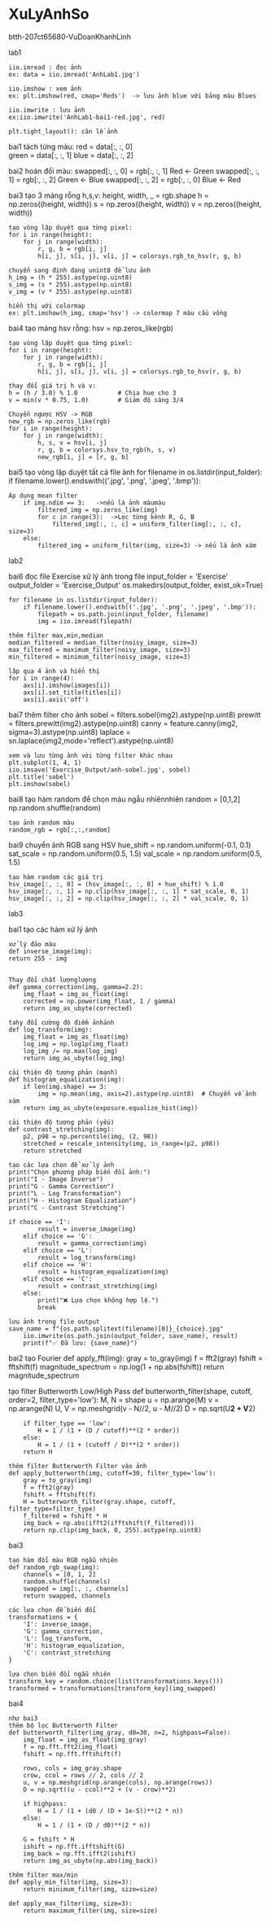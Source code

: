 # XuLyAnhSo
 btth-207ct65680-VuDoanKhanhLinh

 lab1

    
    iio.imread : đọc ảnh
    ex: data = iio.imread('AnhLab1.jpg')

    iio.imshow : xem ảnh
    ex: plt.imshow(red, cmap='Reds')  -> lưu ảnh blue với bảng màu Blues

    iio.imwrite : lưu ảnh
    ex:iio.imwrite('AnhLab1-bai1-red.jpg', red)

    plt.tight_layout(): căn lề ảnh

bai1
    tách từng màu:
    red = data[:, :, 0]     
    green = data[:, :, 1]
    blue = data[:, :, 2]

bai2
    hoán đổi màu:
    swapped[:, :, 0] = rgb[:, :, 1]   Red <- Green
    swapped[:, :, 1] = rgb[:, :, 2]   Green <- Blue
    swapped[:, :, 2] = rgb[:, :, 0]   Blue <- Red

bai3
    tạo 3 mảng rỗng h,s,v:
    height, width, _ = rgb.shape
    h = np.zeros((height, width))
    s = np.zeros((height, width))
    v = np.zeros((height, width))

    tạo vòng lặp duyệt qua từng pixel:
    for i in range(height):
        for j in range(width):
            r, g, b = rgb[i, j]
            h[i, j], s[i, j], v[i, j] = colorsys.rgb_to_hsv(r, g, b)

    chuyển sang định dạng unint8 để lưu ảnh
    h_img = (h * 255).astype(np.uint8)
    s_img = (s * 255).astype(np.uint8)
    v_img = (v * 255).astype(np.uint8)

    hiển thị với colormap 
    ex: plt.imshow(h_img, cmap='hsv') -> colormap 7 màu cầu vồng

bai4
    tạo mảng hsv rỗng:
    hsv = np.zeros_like(rgb)

    tạo vòng lặp duyệt qua từng pixel:
    for i in range(height):
        for j in range(width):
            r, g, b = rgb[i, j]
            h[i, j], s[i, j], v[i, j] = colorsys.rgb_to_hsv(r, g, b)

    thay đổi giá trị h và v:
    h = (h / 3.0) % 1.0           # Chia hue cho 3
    v = min(v * 0.75, 1.0)        # Giảm độ sáng 3/4

    Chuyển ngược HSV -> RGB
    new_rgb = np.zeros_like(rgb)
    for i in range(height):
        for j in range(width):
            h, s, v = hsv[i, j]
            r, g, b = colorsys.hsv_to_rgb(h, s, v)
            new_rgb[i, j] = [r, g, b]
    
bai5
    tạo vòng lặp duyệt tất cả file ảnh
    for filename in os.listdir(input_folder):
    if filename.lower().endswith(('.jpg', '.png', '.jpeg', '.bmp')):

    Áp dụng mean filter
        if img.ndim == 3:   ->nếu là ảnh màumàu
            filtered_img = np.zeros_like(img)
            for c in range(3):  ->Lọc từng kênh R, G, B
                filtered_img[:, :, c] = uniform_filter(img[:, :, c], size=3)
        else:  
            filtered_img = uniform_filter(img, size=3) -> nếu là ảnh xám


lab2


bai6
    đọc file Exercise xử lý ảnh trong file
    input_folder = 'Exercise'
    output_folder = 'Exercise_Output'
    os.makedirs(output_folder, exist_ok=True)

    for filename in os.listdir(input_folder):
        if filename.lower().endswith(('.jpg', '.png', '.jpeg', '.bmp')):
            filepath = os.path.join(input_folder, filename)
            img = iio.imread(filepath)

    thêm filter max,min,median
    median_filtered = median_filter(noisy_image, size=3)
    max_filtered = maximum_filter(noisy_image, size=3)
    min_filtered = minimum_filter(noisy_image, size=3)

    lặp qua 4 ảnh và hiển thị
    for i in range(4):
        axs[i].imshow(images[i])
        axs[i].set_title(titles[i])
        axs[i].axis('off')

bai7
    thêm filter cho ảnh
    sobel = filters.sobel(img2).astype(np.uint8)
    prewitt = filters.prewitt(img2).astype(np.uint8)
    canny = feature.canny(img2, sigma=3).astype(np.uint8)
    laplace = sn.laplace(img2,mode='reflect').astype(np.uint8)

    xem và lưu từng ảnh với từng filter khác nhau
    plt.subplot(1, 4, 1)
    iio.imsave('Exercise_Output/anh-sobel.jpg', sobel)
    plt.title('sobel')
    plt.imshow(sobel) 

bai8
    tạo hàm random để chọn màu ngẫu nhiênnhiên
    random = [0,1,2]
    np.random.shuffle(random)

    tạo ảnh random màu
    random_rgb = rgb[:,:,random]

bai9
    chuyển ảnh RGB sang HSV
    hue_shift = np.random.uniform(-0.1, 0.1)
    sat_scale = np.random.uniform(0.5, 1.5)
    val_scale = np.random.uniform(0.5, 1.5)

    tạo hàm random các giá trị
    hsv_image[:, :, 0] = (hsv_image[:, :, 0] + hue_shift) % 1.0
    hsv_image[:, :, 1] = np.clip(hsv_image[:, :, 1] * sat_scale, 0, 1)
    hsv_image[:, :, 2] = np.clip(hsv_image[:, :, 2] * val_scale, 0, 1)



lab3
    
bai1
    tạo các hàm xử lý ảnh

    xử lý đảo màu
    def inverse_image(img):
    return 255 - img


    Thay đổi chất lượnglượng
    def gamma_correction(img, gamma=2.2):
        img_float = img_as_float(img)
        corrected = np.power(img_float, 1 / gamma)
        return img_as_ubyte(corrected)

    tahy đổi cường độ điểm ảnhảnh
    def log_transform(img):
        img_float = img_as_float(img)
        log_img = np.log1p(img_float)
        log_img /= np.max(log_img)
        return img_as_ubyte(log_img)

    cải thiện độ tương phản (mạnh)
    def histogram_equalization(img):
        if len(img.shape) == 3:
            img = np.mean(img, axis=2).astype(np.uint8)  # Chuyển về ảnh xám
        return img_as_ubyte(exposure.equalize_hist(img))

    cải thiện độ tương phản (yếu)
    def contrast_stretching(img):
        p2, p98 = np.percentile(img, (2, 98))
        stretched = rescale_intensity(img, in_range=(p2, p98))
        return stretched

    tạo các lựa chọn để xử lý ảnh
    print("Chọn phương pháp biến đổi ảnh:")
    print("I - Image Inverse")
    print("G - Gamma Correction")
    print("L - Log Transformation")
    print("H - Histogram Equalization")
    print("C - Contrast Stretching")

    if choice == 'I':
            result = inverse_image(img)
        elif choice == 'G':
            result = gamma_correction(img)
        elif choice == 'L':
            result = log_transform(img)
        elif choice == 'H':
            result = histogram_equalization(img)
        elif choice == 'C':
            result = contrast_stretching(img)
        else:
            print("❌ Lựa chọn không hợp lệ.")
            break

    lưu ảnh trong file output
    save_name = f"{os.path.splitext(filename)[0]}_{choice}.jpg"
        iio.imwrite(os.path.join(output_folder, save_name), result)
        print(f"✅ Đã lưu: {save_name}")

bai2
    tạo Fourier
    def apply_fft(img):
        gray = to_gray(img)
        f = fft2(gray)
        fshift = fftshift(f)
        magnitude_spectrum = np.log(1 + np.abs(fshift))
        return magnitude_spectrum

   tạo filter Butterworth Low/High Pass
    def butterworth_filter(shape, cutoff, order=2, filter_type='low'):
        M, N = shape
        u = np.arange(M)
        v = np.arange(N)
        U, V = np.meshgrid(v - N//2, u - M//2)
        D = np.sqrt(U**2 + V**2)

        if filter_type == 'low':
            H = 1 / (1 + (D / cutoff)**(2 * order))
        else:
            H = 1 / (1 + (cutoff / D)**(2 * order))
        return H
    
    thêm filter Butterworth Filter vào ảnh
    def apply_butterworth(img, cutoff=30, filter_type='low'):
        gray = to_gray(img)
        f = fft2(gray)
        fshift = fftshift(f)
        H = butterworth_filter(gray.shape, cutoff, filter_type=filter_type)
        f_filtered = fshift * H
        img_back = np.abs(ifft2(ifftshift(f_filtered)))
        return np.clip(img_back, 0, 255).astype(np.uint8)

bai3

    tạo hàm đổi màu RGB ngẫu nhiên
    def random_rgb_swap(img):
        channels = [0, 1, 2]
        random.shuffle(channels)
        swapped = img[:, :, channels]
        return swapped, channels

    các lựa chọn để biến đổi
    transformations = {
        'I': inverse_image,
        'G': gamma_correction,
        'L': log_transform,
        'H': histogram_equalization,
        'C': contrast_stretching
    }

    lựa chọn biến đổi ngẫu nhiên
    transform_key = random.choice(list(transformations.keys()))
    transformed = transformations[transform_key](img_swapped)

bai4

    như bai3
    thêm bộ lọc Butterworth Filter
    def butterworth_filter(img_gray, d0=30, n=2, highpass=False):
        img_float = img_as_float(img_gray)
        f = np.fft.fft2(img_float)
        fshift = np.fft.fftshift(f)

        rows, cols = img_gray.shape
        crow, ccol = rows // 2, cols // 2
        u, v = np.meshgrid(np.arange(cols), np.arange(rows))
        D = np.sqrt((u - ccol)**2 + (v - crow)**2)

        if highpass:
            H = 1 / (1 + (d0 / (D + 1e-5))**(2 * n))
        else:
            H = 1 / (1 + (D / d0)**(2 * n))

        G = fshift * H
        ishift = np.fft.ifftshift(G)
        img_back = np.fft.ifft2(ishift)
        return img_as_ubyte(np.abs(img_back))
    
    thêm filter max/min
    def apply_min_filter(img, size=3):
        return minimum_filter(img, size=size)

    def apply_max_filter(img, size=3):
        return maximum_filter(img, size=size)

